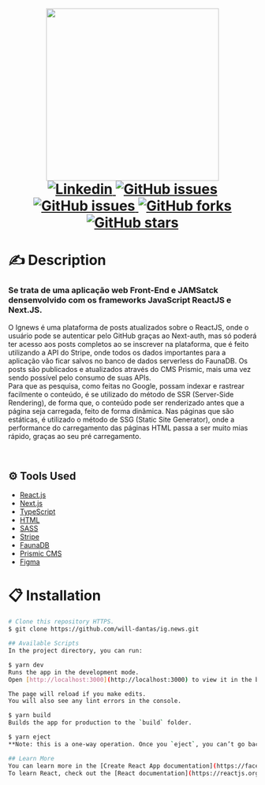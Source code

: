 <h1 align="center">
  <img width="350px" src="https://raw.github.com/will-dantas/ig.news/main/public/images/Ig.news.png">
  <br />
  <a href="https://www.linkedin.com/in/william-dantas/">
    <img alt="Linkedin" src="https://img.shields.io/badge/-William%20Dantas-61dafb?label=Linkedin&logo=linkedin&style=flat-square">
  </a>
  <a href="https://github.com/will-dantas/dtmoney/issues">
    <img alt="GitHub issues" src="https://img.shields.io/github/issues/will-dantas/dtmoney?color=eba417&style=flat-square">
  </a>
  <a href="https://github.com/will-dantas/dtmoney/issues?q=is%3Aissue+is%3Aclosed">
    <img alt="GitHub issues" src="https://badgen.net/github/closed-issues/will-dantas/dtmoney?color=61dafb&style=flat-square">
  </a>
  <a href="https://github.com/will-dantas/dtmoney/network">
    <img alt="GitHub forks" src="https://img.shields.io/github/forks/will-dantas/dtmoney?color=eba417&style=flat-square">
  </a>
  <a href="https://github.com/will-dantas/dtmoney/stargazers">
    <img alt="GitHub stars" src="https://img.shields.io/github/stars/will-dantas/dtmoney?color=61dafb&style=flat-square">
  </a>
</h1>

# ✍️ Description
### Se trata de uma aplicação web Front-End e JAMSatck densenvolvido com os frameworks JavaScript ReactJS e Next.JS.
O Ignews é uma plataforma de posts atualizados sobre o ReactJS, onde o usuário pode se autenticar pelo GitHub graças ao Next-auth, mas só poderá ter acesso aos posts completos ao se inscrever na plataforma, que é feito utilizando a API do Stripe, onde todos os dados importantes para a aplicação vão ficar salvos no banco de dados serverless do FaunaDB. Os posts são publicados e atualizados através do CMS Prismic, mais uma vez sendo possível pelo consumo de suas APIs.
<br />
Para que as pesquisa, como feitas no Google, possam indexar e rastrear facilmente o conteúdo, é se utilizado do método de SSR (Server-Side Rendering), de forma que, o conteúdo pode ser renderizado antes que a página seja carregada, feito de forma dinâmica. Nas páginas que são estáticas, é utilizado o método de SSG (Static Site Generator), onde a performance do carregamento das páginas HTML passa a ser muito mias rápido, graças ao seu pré carregamento.


<br />

## ⚙️ Tools Used
- [React.js](https://pt-br.reactjs.org/)
- [Next.js](https://nextjs.org/)
- [TypeScript](https://www.typescriptlang.org/)
- [HTML](https://www.learn-html.org/)
- [SASS](https://sass-lang.com/)
- [Stripe](https://stripe.com/br)
- [FaunaDB](https://fauna.com/)
- [Prismic CMS](https://prismic.io/)
- [Figma](https://www.figma.com/ui-design-tool/)


# 📋 Installation

```bash
# Clone this repository HTTPS.
$ git clone https://github.com/will-dantas/ig.news.git

## Available Scripts
In the project directory, you can run:

$ yarn dev
Runs the app in the development mode.
Open [http://localhost:3000](http://localhost:3000) to view it in the browser.

The page will reload if you make edits.
You will also see any lint errors in the console.

$ yarn build
Builds the app for production to the `build` folder.

$ yarn eject
**Note: this is a one-way operation. Once you `eject`, you can’t go back!**

## Learn More
You can learn more in the [Create React App documentation](https://facebook.github.io/create-react-app/docs/getting-started).
To learn React, check out the [React documentation](https://reactjs.org/).
```
